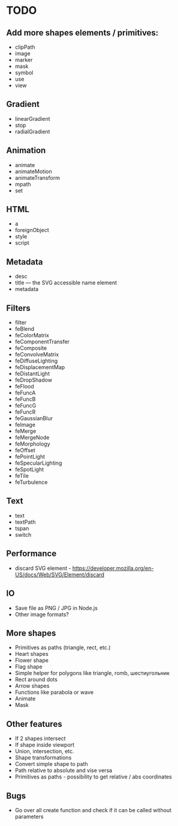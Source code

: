# TODO

## Add more shapes elements / primitives:
- clipPath
- image
- marker
- mask
- symbol
- use
- view

## Gradient
- linearGradient
- stop
- radialGradient

## Animation
- animate
- animateMotion
- animateTransform
- mpath
- set

## HTML
- a
- foreignObject
- style
- script

## Metadata
- desc
- title — the SVG accessible name element
- metadata

## Filters
- filter
- feBlend
- feColorMatrix
- feComponentTransfer
- feComposite
- feConvolveMatrix
- feDiffuseLighting
- feDisplacementMap
- feDistantLight
- feDropShadow
- feFlood
- feFuncA
- feFuncB
- feFuncG
- feFuncR
- feGaussianBlur
- feImage
- feMerge
- feMergeNode
- feMorphology
- feOffset
- fePointLight
- feSpecularLighting
- feSpotLight
- feTile
- feTurbulence

## Text
- text
- textPath
- tspan
- switch

## Performance
- discard SVG element - https://developer.mozilla.org/en-US/docs/Web/SVG/Element/discard

## IO
- Save file as PNG / JPG in Node.js
- Other image formats?

## More shapes
- Primitives as paths (triangle, rect, etc.)
- Heart shapes
- Flower shape
- Flag shape
- Simple helper for polygons like triangle, romb, шестиугольник
- Rect around dots
- Arrow shapes
- Functions like parabola or wave
- Animate
- Mask

## Other features
- If 2 shapes intersect
- If shape inside viewport
- Union, intersection, etc.
- Shape transformations
- Convert simple shape to path
- Path relative to absolute and vise versa
- Primitives as paths - possibility to get relative / abs coordinates

## Bugs
- Go over all create function and check if it can be called without parameters